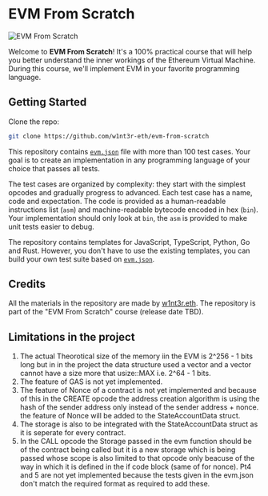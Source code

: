 # EVM From Scratch

![EVM From Scratch](.github/logo.png)

Welcome to **EVM From Scratch**! It's a 100% practical course that will help you better understand the inner workings of the Ethereum Virtual Machine. During this course, we'll implement EVM in your favorite programming language.

## Getting Started

Clone the repo:

```sh
git clone https://github.com/w1nt3r-eth/evm-from-scratch
```

This repository contains [`evm.json`](./evm.json) file with more than 100 test cases. Your goal is to create an implementation in any programming language of your choice that passes all tests.

The test cases are organized by complexity: they start with the simplest opcodes and gradually progress to advanced. Each test case has a name, code and expectation. The code is provided as a human-readable instructions list (`asm`) and machine-readable bytecode encoded in hex (`bin`). Your implementation should only look at `bin`, the `asm` is provided to make unit tests easier to debug.

The repository contains templates for JavaScript, TypeScript, Python, Go and Rust. However, you don't have to use the existing templates, you can build your own test suite based on [`evm.json`](./evm.json).

## Credits

All the materials in the repository are made by [w1nt3r.eth](https://twitter.com/w1nt3r_eth). The repository is part of the "EVM From Scratch" course (release date TBD).


## Limitations in the project

1) The actual Theorotical size of the memory iin the EVM is 2^256 - 1 bits long but in in the project the data structure used a vector and a vector cannot have a size more that usize::MAX i.e. 2^64 - 1 bits.
2) The feature of GAS is not yet implemented.
3) The feature of Nonce of a contract is not yet implemented and because of this in the CREATE opcode the address creation algorithm is using the hash of the sender address only instead of the sender address + nonce. the feature of Nonce will be added to the StateAccountData struct.
4) The storage is also to be integrated with the StateAccountData struct as it is seperate for every contract.
5) In the CALL opcode the Storage passed in the evm function should be of the contract being called but it is a new storage which is being passed whose scope is also limited to that opcode only beacuse of the way in which it is defined in the if code block (same of for nonce). Pt4 and 5 are not yet implemented because the tests given in the evm.json don't match the required format as required to add these.
